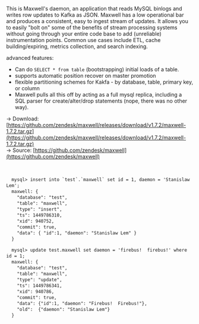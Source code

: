 <div id="maxwell-header">
</div>

This is Maxwell's daemon, an application that reads MySQL binlogs and writes
row updates to Kafka as JSON.  Maxwell has a low operational bar and produces a
consistent, easy to ingest stream of updates.  It allows you to easily "bolt
on" some of the benefits of stream processing systems without going through your
entire code base to add (unreliable) instrumentation points.  Common use cases
include ETL, cache building/expiring, metrics collection, and search indexing.

advanced features:

- Can do `SELECT * from table` (bootstrapping) initial loads of a table.
- supports automatic position recover on master promotion
- flexible partitioning schemes for Kakfa - by database, table, primary key, or column
- Maxwell pulls all this off by acting as a full mysql replica, including a SQL
  parser for create/alter/drop statements (nope, there was no other way).

&rarr; Download:
[https://github.com/zendesk/maxwell/releases/download/v1.7.2/maxwell-1.7.2.tar.gz](https://github.com/zendesk/maxwell/releases/download/v1.7.2/maxwell-1.7.2.tar.gz)
<br/>
&rarr; Source:
[https://github.com/zendesk/maxwell](https://github.com/zendesk/maxwell)

<br style="clear:both"/>


```
  mysql> insert into `test`.`maxwell` set id = 1, daemon = 'Stanislaw Lem';
  maxwell: {
    "database": "test",
    "table": "maxwell",
    "type": "insert",
    "ts": 1449786310,
    "xid": 940752,
    "commit": true,
    "data": { "id":1, "daemon": "Stanislaw Lem" }
  }
```

```
  mysql> update test.maxwell set daemon = 'firebus!  firebus!' where id = 1;
  maxwell: {
    "database": "test",
    "table": "maxwell",
    "type": "update",
    "ts": 1449786341,
    "xid": 940786,
    "commit": true,
    "data": {"id":1, "daemon": "Firebus!  Firebus!"},
    "old":  {"daemon": "Stanislaw Lem"}
  }
```



<script>
  jQuery(document).ready(function () {
    jQuery("#maxwell-header").append(
      jQuery("<img alt='The Daemon, maybe' src='./img/cyberiad_1.jpg' id='maxwell-daemon-image'>")
    );
    jQuery("pre").addClass("home-code");
  });
</script>

